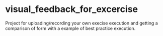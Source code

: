 # visual_feedback_for_excercise
Project for  uploading/recording your own execise execution and getting a comparison of form with a example of best practice execution.
